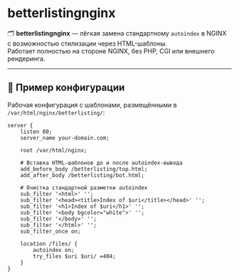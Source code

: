 # betterlistingnginx

🗂️ **betterlistingnginx** — лёгкая замена стандартному `autoindex` в NGINX с возможностью стилизации через HTML-шаблоны.  
Работает полностью на стороне NGINX, без PHP, CGI или внешнего рендеринга.

---

## 📁 Пример конфигурации

Рабочая конфигурация с шаблонами, размещёнными в `/var/html/nginx/betterlisting/`:

```nginx
server {
    listen 80;
    server_name your-domain.com;

    root /var/html/nginx;

    # Вставка HTML-шаблонов до и после autoindex-вывода
    add_before_body /betterlisting/top.html;
    add_after_body /betterlisting/bot.html;

    # Очистка стандартной разметки autoindex
    sub_filter '<html>' '';
    sub_filter '<head><title>Index of $uri</title></head>' '';
    sub_filter '<h1>Index of $uri</h1>' '';
    sub_filter '<body bgcolor="white">' '';
    sub_filter '</body>' '';
    sub_filter '</html>' '';
    sub_filter_once on;

    location /files/ {
        autoindex on;
        try_files $uri $uri/ =404;
    }
}
